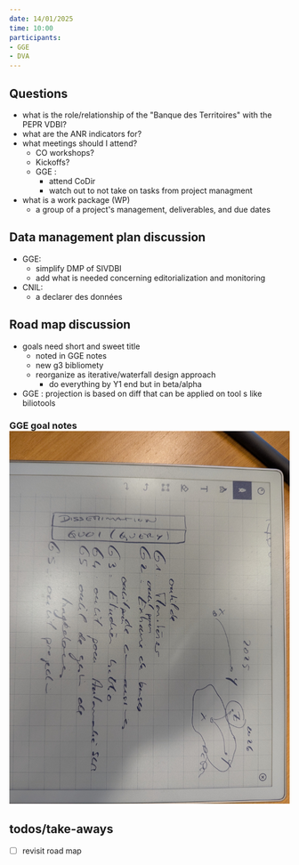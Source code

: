```yaml
---
date: 14/01/2025
time: 10:00
participants:
- GGE
- DVA
---
```


## Questions 
- what is the role/relationship of the "Banque des Territoires" with the PEPR VDBI?
- what are the ANR indicators for?
- what meetings should I attend?
  - CO workshops?
  - Kickoffs?
  - GGE :
    - attend CoDir
    - watch out to not take on tasks from project managment  
- what is a work package (WP)
  - a group of a project's management, deliverables, and due dates

## Data management plan discussion
- GGE:
  - simplify DMP of SIVDBI
  - add what is needed concerning editorialization and monitoring
- CNIL:
  - a declarer des données

## Road map discussion
- goals need short and sweet title
  - noted in GGE notes
  - new g3 bibliomety
  - reorganize as iterative/waterfall design approach
    - do everything by Y1 end but in beta/alpha
- GGE : projection is based on diff that can be applied on tool s like biliotools

### GGE goal notes ![goal notes](../images/goal_notes_20250114.jpg)

## todos/take-aways
- [ ] revisit road map
